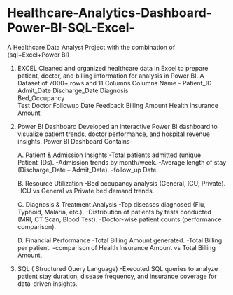 # Healthcare-Analytics-Dashboard-Power-BI-SQL-Excel-
A Healthcare Data Analyst Project with the combination of (sql+Excel+Power BI)

1. EXCEL 
  Cleaned and organized healthcare data in Excel to prepare patient, doctor, and billing information for analysis in Power BI.
  A Dataset of 7000+ rows and 11 Columns 
  Columns Name - Patient_ID
                 Admit_Date
   	             Discharge_Date
                 Diagnosis	
                 Bed_Occupancy	
                 Test
              	 Doctor
   	             Followup Date
                 Feedback
                 Billing Amount
          	     Health Insurance Amount

 
2. Power BI Dashboard 
   Developed an interactive Power BI dashboard to visualize patient trends, doctor performance, and hospital revenue insights.
   Power BI Dashboard Contains-
   
   
   A. Patient & Admission Insights
      -Total patients admitted (unique Patient_IDs).
      -Admission trends by month/week.
      -Average length of stay (Discharge_Date – Admit_Date).
      -follow_up Date.
      
      
   B. Resource Utilization
      -Bed occupancy analysis (General, ICU, Private).
      -ICU vs General vs Private bed demand trends.
       

   C. Diagnosis & Treatment Analysis
       -Top diseases diagnosed (Flu, Typhoid, Malaria, etc.).
       -Distribution of patients by tests conducted (MRI, CT Scan, Blood Test).
       -Doctor-wise patient counts (performance comparison).


   D. Financial Performance
     -Total Billing Amount generated.
     -Total Billing per patient.
     -comparison of   Health Insurance Amount vs Total Billing Amount.



  3. SQL ( Structured Query Language)
    -Executed SQL queries to analyze patient stay duration, disease frequency, and insurance coverage for data-driven              insights.

     
    


